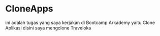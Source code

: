 # CloneApps
ini adalah tugas yang saya kerjakan di Bootcamp Arkademy yaitu Clone Aplikasi disini saya mengclone Traveloka
